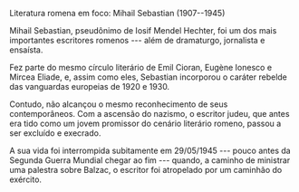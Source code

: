 Literatura romena em foco: Mihail Sebastian (1907--1945)

Mihail Sebastian, pseudônimo de Iosif Mendel Hechter, foi um dos mais importantes escritores romenos --- além de dramaturgo, jornalista e ensaísta. 

Fez parte do mesmo círculo literário de Emil Cioran, Eugène Ionesco e Mircea Eliade, e, assim como eles, Sebastian incorporou o caráter rebelde das vanguardas europeias de 1920 e 1930. 

Contudo, não alcançou o mesmo reconhecimento de seus contemporâneos. Com a ascensão do nazismo, o escritor judeu, que antes era tido como um jovem promissor do cenário literário romeno, passou a ser excluído e execrado.

A sua vida foi interrompida subitamente em 29/05/1945 --- pouco antes da Segunda Guerra Mundial chegar ao fim --- quando, a caminho de ministrar uma palestra sobre Balzac, o escritor foi atropelado por um caminhão do exército.

